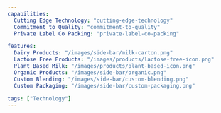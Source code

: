 ```yaml
---
capabilities:
  Cutting Edge Technology: "cutting-edge-technology"
  Commitment to Quality: "commitment-to-quality"
  Private Label Co Packing: "private-label-co-packing"

features:
  Dairy Products: "/images/side-bar/milk-carton.png"
  Lactose Free Products: "/images/products/lactose-free-icon.png"
  Plant Based Milk: "/images/products/plant-based-icon.png"
  Organic Products: "/images/side-bar/organic.png"
  Custom Blending: "/images/side-bar/custom-blending.png"
  Custom Packaging: "/images/side-bar/custom-packaging.png"

tags: ["Technology"]
---
```

